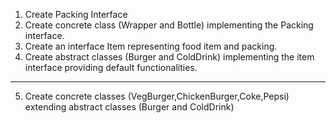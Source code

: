 1. Create Packing Interface
2. Create concrete class (Wrapper and Bottle) implementing the Packing interface.
3. Create an interface Item representing food item and packing.   
4. Create abstract classes (Burger and ColdDrink) implementing the item interface providing default functionalities. 
***********************************************************************************************
5. Create concrete classes (VegBurger,ChickenBurger,Coke,Pepsi) extending abstract classes (Burger and ColdDrink)
